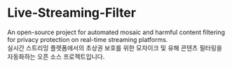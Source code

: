 # Live-Streaming-Filter

An open-source project for automated mosaic and harmful content filtering for privacy protection on real-time streaming platforms. <br>
실시간 스트리밍 플랫폼에서의 초상권 보호를 위한 모자이크 및 유해 콘텐츠 필터링을 자동화하는 오픈 소스 프로젝트입니다.

